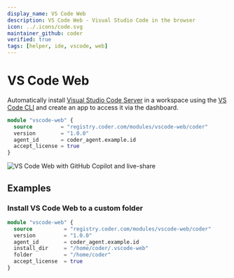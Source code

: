 ```yaml
---
display_name: VS Code Web
description: VS Code Web - Visual Studio Code in the browser
icon: ../.icons/code.svg
maintainer_github: coder
verified: true
tags: [helper, ide, vscode, web]
---
```


# VS Code Web

Automatically install [Visual Studio Code Server](https://code.visualstudio.com/docs/remote/vscode-server) in a workspace using the [VS Code CLI](https://code.visualstudio.com/docs/editor/command-line) and create an app to access it via the dashboard.

```tf
module "vscode-web" {
  source         = "registry.coder.com/modules/vscode-web/coder"
  version        = "1.0.0"
  agent_id       = coder_agent.example.id
  accept_license = true
}
```

![VS Code Web with GitHub Copilot and live-share](../.images/vscode-web.gif)

## Examples

### Install VS Code Web to a custom folder

```tf
module "vscode-web" {
  source          = "registry.coder.com/modules/vscode-web/coder"
  version         = "1.0.0"
  agent_id        = coder_agent.example.id
  install_dir     = "/home/coder/.vscode-web"
  folder          = "/home/coder"
  accept_license  = true
}
```
